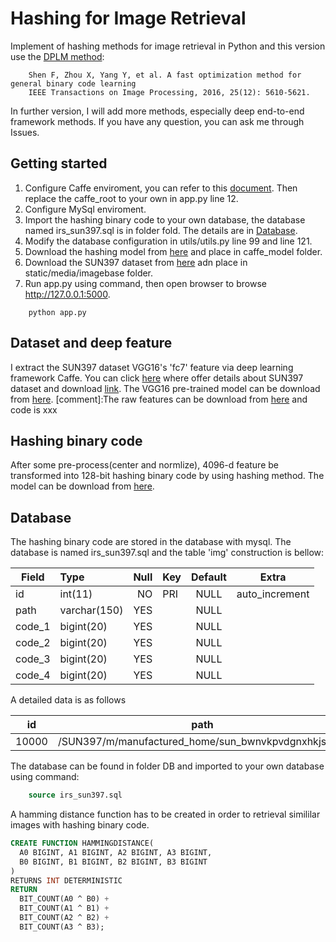 # Hashing for Image Retrieval

Implement of hashing methods for image retrieval in Python and this version use the [DPLM method](http://ieeexplore.ieee.org/stamp/stamp.jsp?arnumber=7574359):
```
    Shen F, Zhou X, Yang Y, et al. A fast optimization method for general binary code learning  
    IEEE Transactions on Image Processing, 2016, 25(12): 5610-5621.
```
In further version, I will add more methods, especially deep end-to-end framework methods. If you have any question, you can ask me through Issues. 


## Getting started
1. Configure Caffe enviroment, you can refer to this [document](http://caffe.berkeleyvision.org/installation.html). Then replace the caffe_root to your own in app.py line 12.
2. Configure MySql enviroment.
3. Import the hashing binary code to your own database, the database named irs_sun397.sql is in folder fold. The details are in [Database](#database).
4. Modify the database configuration in utils/utils.py line 99 and line 121.
5. Download the hashing model from [here]() and place in caffe_model folder.
6. Download the SUN397 dataset from [here]() adn place in static/media/imagebase folder.
6. Run app.py using command, then open browser to browse http://127.0.0.1:5000.
```shell
    python app.py
```

## Dataset and deep feature
I extract the SUN397 dataset VGG16's 'fc7' feature via deep learning framework Caffe. You can click [here](http://groups.csail.mit.edu/vision/SUN/) where offer details about SUN397 dataset and download [link](http://vision.princeton.edu/projects/2010/SUN/SUN397.tar.gz). The VGG16 pre-trained model can be download from [here](https://gist.github.com/ksimonyan/211839e770f7b538e2d8). 
[comment]:The raw features can be download from [here]() and code is xxx

## Hashing binary code
After some pre-process(center and normlize), 4096-d feature be transformed into 128-bit hashing binary code by using hashing method. The model can be download from [here]().

## <span id="database">Database</span>
The hashing binary code are stored in the database with mysql. The database is named irs_sun397.sql and the table 'img' construction is bellow: 

| Field  |      Type    | Null  | Key | Default |      Extra     |
| ------ |:-------------| -----:| --- |:-------:|:--------------:|
| id     | int(11)      | NO    | PRI | NULL    | auto_increment |
| path   | varchar(150) | YES   |     | NULL    |                |
| code_1 | bigint(20)   | YES   |     | NULL    |                |
| code_2 | bigint(20)   | YES   |     | NULL    |                |
| code_3 | bigint(20)   | YES   |     | NULL    |                |
| code_4 | bigint(20)   | YES   |     | NULL    |                |

A detailed data is as follows

|id    | path      | code_1     | code_2    | code_3     | code_4  |
|------|-----------|------------|-----------|------------|---------|
| 10000 | /SUN397/m/manufactured_home/sun_bwnvkpvdgnxhkjst.jpg | 4076301309 |917904382 | 1211050903 | 2286664558 |

The database can be found in folder DB and imported to your own database using command:
```sql
    source irs_sun397.sql
```

A hamming distance function has to be created in order to retrieval simililar images with hashing binary code. 

```sql
CREATE FUNCTION HAMMINGDISTANCE(
  A0 BIGINT, A1 BIGINT, A2 BIGINT, A3 BIGINT, 
  B0 BIGINT, B1 BIGINT, B2 BIGINT, B3 BIGINT
)
RETURNS INT DETERMINISTIC
RETURN 
  BIT_COUNT(A0 ^ B0) +
  BIT_COUNT(A1 ^ B1) +
  BIT_COUNT(A2 ^ B2) +
  BIT_COUNT(A3 ^ B3);
```

